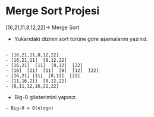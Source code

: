 # Merge Sort Projesi 

[16,21,11,8,12,22]-> Merge Sort 

* Yukarıdaki dizinin sort türüne göre aşamalarını yazınız.

```

- [16,21,11,8,12,22]
- [16,21,11]  [8,12,22] 
- [16,21]  [11]  [8,12]  [22]
- [16]  [21]  [11]  [8]  [12]  [22]
- [16,21] [11]  [8,12]  [22]
- [11,16,21]  [8,12,22]
- [8,11,12,16,21,22]

```

* Big-0 gösterimini yapınız. 

```
- Big-0 = 0(nlogn)
```